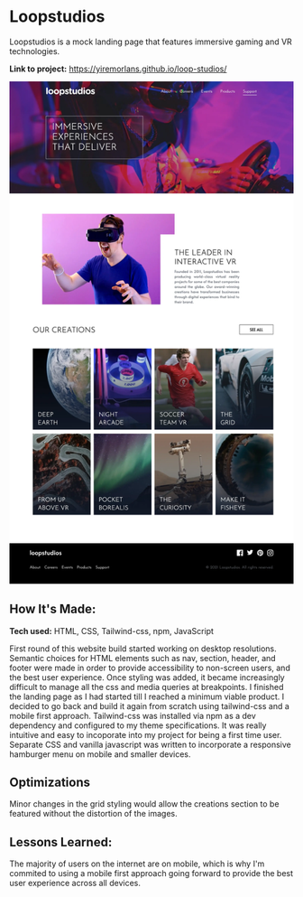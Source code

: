 # Loopstudios

Loopstudios is a mock landing page that features immersive gaming and VR technologies. 

**Link to project:** https://yiremorlans.github.io/loop-studios/

![loopstudios website](https://github.com/yiremorlans/loop-studios/blob/main/loopstudios.webp)

## How It's Made:

**Tech used:** HTML, CSS, Tailwind-css, npm, JavaScript

First round of this website build started working on desktop resolutions. Semantic choices for HTML elements such as nav, section, header, and footer were made in order to provide accessibility to non-screen users, and the best user experience. Once styling was added, it became increasingly difficult to manage all the css and media queries at breakpoints. I finished the landing page as I had started till I reached a minimum viable product. I decided to go back and build it again from scratch using tailwind-css and a mobile first approach. Tailwind-css was installed via npm as a dev dependency and configured to my theme specifications. It was really intuitive and easy to incoporate into my project for being a first time user. Separate CSS and vanilla javascript was written to incorporate a responsive hamburger menu on mobile and smaller devices. 

## Optimizations

Minor changes in the grid styling would allow the creations section to be featured without the distortion of the images.

## Lessons Learned:

The majority of users on the internet are on mobile, which is why I'm commited to using a mobile first approach going forward to provide the best user experience across all devices. 





